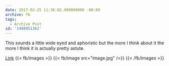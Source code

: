 ```yaml
---
date: 2017-02-25 11:36:02.000000000 -08:00
archive: fb
tags: 
  - Archive Post
id: '1488051362'
---
```


This sounds a little wide eyed and aphoristic but the more I think about it the more I think it is actually pretty astute. 

[Link](https://twitter.com/JohnJpshanley/status/835565763343835138)
{{< fb/images >}}
{{< fb/image src="image.jpg" />}}
{{< /fb/images >}}
